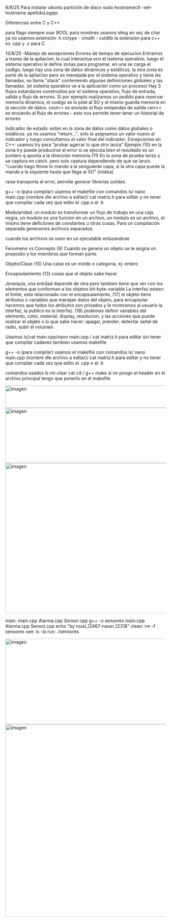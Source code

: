 6/8/25
Para instalar ubuntu
partición de disco
sudo hostnamectl -set-hostname apellidoLegajo

Diferencias entre C y C++

para flags siempre usar BOOL
para nombres usamos sting en vez de char
ya no usamos extensión .h
cctype - cmath - cstdlib
la extension para c++ es .cpp y .c para C

13/8/25
-Manejo de excepciones
  Errores de tiempo de ejecucion
    Entramos a traves de la apliacion, la cual interactua ocn el isstema operativo, luego el sistema operativo le define zonas para programar, en una se carga el codigo, luego hay una zona de datos dinámicos y estáticos, la otra zona es parte de la apliaciòn pero es manejada por el sistema operativo y tiene las llamadas, se llama "stack" conteniendo algunas definiciones globales y las llamadas. (el sistema operativo ve a la aplicación como un proceso)
    Hay 3 flujos estandares construidos por el sistema operativo, flujo de entrada, salida y flujo de errores. Si por ejemplo realizamos un pedido para reservar memoria dinamica, el codigo se lo pide al SO y el mismo guarda memoria en la sección de datos.
  cout<< es enviado al flujo estqandas de salida
  cerr<< es enviando al flujo de errores - esto nos permite tener tener un historial de errores

  Indicador de estado: estan en la zona de datos como datos globales o estáticos. ya no usamos "return...", solo le asignamos un valor nuevo al indicador y luego consultamos el valor final del indicador.
  Excepciones en C++: usamos try para "probar agarrar lo que otro lanza"
Ejemplo (10)
en la zona try puede producirse el error
si se ejecuta bien el resultado es un puntero q apunta a la direcciòn memoria
(11)
En la zona de prueba lanzo y se captura en catch. pero solo captura dependiendo de que se lanzó. "cuando hago throw lo mando a la senguiente capa, si la otra capa puede la manda a la siquiente hasta que llega al SO" (niidea)

raise transporta el error, permite generar librerias solidas.


g++ -o (para compilar)
usamos el makefile con comandos ls/ nano main.cpp (nombre dle archivo a editar)/ cat matriz.h para editar y no tener que compilar cada vez que edito el .cpp o el .h

Modularidad: un modulo es transformar un flujo de trabajo en una caja negra, un modulo es una funcion en un archivo, un modulo es un archivo, el mismo tiene deficiones de constantes u otras cosas. Para un compilaciòn separada generamos archivos separados.

cuando los archivos se unen en un ejecutable enlazandose

Fenomeno vs Concepto
(9) Cuando se genera un objeto se le asigna un proposito y los miembros que forman parte.

Objeto/Clase (10)
Una calse es un molde o categoria, ej: entero

Encapsulamiento (13)
cosas que el objeto sabe hacer

Jerarquia, una entidad depende de otra pero tambien tiene que ver con los elementos que conforman a los objetos bit-byte-variable
La interfaz estaen el lìmite, esta relacionado con el encapsulamiento,
(17) el objeto tiene atributos o variables que manejan datos del objeto, para encapsular hacemos que todos los atributos son privados y le mostramos al usuario la interfaz, la publico es la interfaz.
(18) podemos definir variables del elemento, color, material, display, resolucion.
y las acciones que puede realizar el objeto o lo que sabe hacer: apagar, prender, detectar señal de radio, subir el volumen.

Usamos ls/cat main.cpp/nano main.cpp / cat matriz.h para editar sin tener que compilar cadavez
tambien usamos makefile

g++ -o (para compilar)
usamos el makefile con comandos ls/ nano main.cpp (nombre dle archivo a editar)/ cat matriz.h para editar y no tener que compilar cada vez que edito el .cpp o el .h

comandos usados ls rm clear cat cd / g++ make
si no pongo el header en el archivo principal tengo que ponerlo en el makefile

<img width="685" height="70" alt="imagen" src="https://github.com/user-attachments/assets/701eb23f-32fc-44f2-b0c2-773ca665684f" />
<img width="550" height="173" alt="imagen" src="https://github.com/user-attachments/assets/3a45130a-c833-4570-9c01-a8ab5e8ff0fd" />
<img width="700" height="471" alt="imagen" src="https://github.com/user-attachments/assets/4f26ac4e-f572-4545-80af-8710f69070c4" />

main: main.cpp Alarma.cpp Sensor.cpp
        g++ -o sensores main.cpp Alarma.cpp Sensor.cpp
        echo "by rossi_12467-naser_12318"
clean:
        rm -f sensores
see: 
        ls -la
run:
        ./sensores
        
<img width="601" height="268" alt="imagen" src="https://github.com/user-attachments/assets/e7ab1da7-d105-453c-9879-3355b376c2d0" />
<img width="700" height="603" alt="imagen" src="https://github.com/user-attachments/assets/f0c3c7b5-8d60-4920-a762-d39a7e914b1c" />

